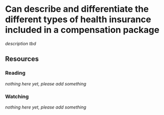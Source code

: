# Can describe and differentiate the different types of health insurance included in a compensation package

_description tbd_

## Resources

### Reading

_nothing here yet, please add something_

### Watching

_nothing here yet, please add something_
